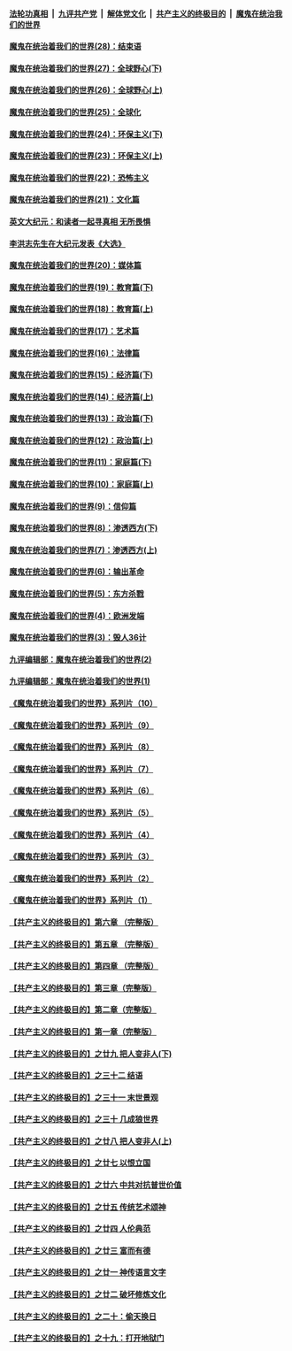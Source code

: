 ####  [法轮功真相](../../../../basic/blob/master/README.md?t=04270432) &nbsp;|&nbsp; [九评共产党](../../../../9ping.md/blob/master/README.md?t=04270432) &nbsp;|&nbsp; [解体党文化](../../../../jtdwh.md/blob/master/README.md?t=04270432)  &nbsp;|&nbsp; [共产主义的终极目的](../../../../gczydzjmd.md/blob/master/README.md?t=04270432) &nbsp;|&nbsp; [魔鬼在统治我们的世界](../../../../mgztzwmdsj.md/blob/master/README.md?t=04270432) 

#### [魔鬼在统治着我们的世界(28)：结束语](../pages/nsc422/n10936246.md?t=04270432) 

#### [魔鬼在统治着我们的世界(27)：全球野心(下)](../pages/nsc422/n10928319.md?t=04270432) 

#### [魔鬼在统治着我们的世界(26)：全球野心(上)](../pages/nsc422/n10900318.md?t=04270432) 

#### [魔鬼在统治着我们的世界(25)：全球化](../pages/nsc422/n10788205.md?t=04270432) 

#### [魔鬼在统治着我们的世界(24)：环保主义(下)](../pages/nsc422/n10695307.md?t=04270432) 

#### [魔鬼在统治着我们的世界(23)：环保主义(上)](../pages/nsc422/n10688613.md?t=04270432) 

#### [魔鬼在统治着我们的世界(22)：恐怖主义](../pages/nsc422/n10614727.md?t=04270432) 

#### [魔鬼在统治着我们的世界(21)：文化篇](../pages/nsc422/n10597706.md?t=04270432) 

#### [英文大纪元：和读者一起寻真相 无所畏惧](../pages/nsc422/n12542027.md?t=04270432) 

#### [李洪志先生在大纪元发表《大选》](../pages/nsc422/n12534746.md?t=04270432) 

#### [魔鬼在统治着我们的世界(20)：媒体篇](../pages/nsc422/n10586579.md?t=04270432) 

#### [魔鬼在统治着我们的世界(19)：教育篇(下)](../pages/nsc422/n10564808.md?t=04270432) 

#### [魔鬼在统治着我们的世界(18)：教育篇(上)](../pages/nsc422/n10526970.md?t=04270432) 

#### [魔鬼在统治着我们的世界(17)：艺术篇](../pages/nsc422/n10499093.md?t=04270432) 

#### [魔鬼在统治着我们的世界(16)：法律篇](../pages/nsc422/n10485969.md?t=04270432) 

#### [魔鬼在统治着我们的世界(15)：经济篇(下)](../pages/nsc422/n10469975.md?t=04270432) 

#### [魔鬼在统治着我们的世界(14)：经济篇(上)](../pages/nsc422/n10457370.md?t=04270432) 

#### [魔鬼在统治着我们的世界(13)：政治篇(下)](../pages/nsc422/n10448270.md?t=04270432) 

#### [魔鬼在统治着我们的世界(12)：政治篇(上)](../pages/nsc422/n10444576.md?t=04270432) 

#### [魔鬼在统治着我们的世界(11)：家庭篇(下)](../pages/nsc422/n10440961.md?t=04270432) 

#### [魔鬼在统治着我们的世界(10)：家庭篇(上)](../pages/nsc422/n10435448.md?t=04270432) 

#### [魔鬼在统治着我们的世界(9)：信仰篇](../pages/nsc422/n10432159.md?t=04270432) 

#### [魔鬼在统治着我们的世界(8)：渗透西方(下)](../pages/nsc422/n10429603.md?t=04270432) 

#### [魔鬼在统治着我们的世界(7)：渗透西方(上)](../pages/nsc422/n10426013.md?t=04270432) 

#### [魔鬼在统治着我们的世界(6)：输出革命](../pages/nsc422/n10421536.md?t=04270432) 

#### [魔鬼在统治着我们的世界(5)：东方杀戮](../pages/nsc422/n10417707.md?t=04270432) 

#### [魔鬼在统治着我们的世界(4)：欧洲发端](../pages/nsc422/n10414890.md?t=04270432) 

#### [魔鬼在统治着我们的世界(3)：毁人36计](../pages/nsc422/n10411583.md?t=04270432) 

#### [九评编辑部：魔鬼在统治着我们的世界(2)](../pages/nsc422/n10410036.md?t=04270432) 

#### [九评编辑部：魔鬼在统治着我们的世界(1)](../pages/nsc422/n10406825.md?t=04270432) 

#### [《魔鬼在统治着我们的世界》系列片（10）](../pages/nsc422/n12292670.md?t=04270432) 

#### [《魔鬼在统治着我们的世界》系列片（9）](../pages/nsc422/n12290859.md?t=04270432) 

#### [《魔鬼在统治着我们的世界》系列片（8）](../pages/nsc422/n12287445.md?t=04270432) 

#### [《魔鬼在统治着我们的世界》系列片（7）](../pages/nsc422/n12283425.md?t=04270432) 

#### [《魔鬼在统治着我们的世界》系列片（6）](../pages/nsc422/n12282314.md?t=04270432) 

#### [《魔鬼在统治着我们的世界》系列片（5）](../pages/nsc422/n12281419.md?t=04270432) 

#### [《魔鬼在统治着我们的世界》系列片（4）](../pages/nsc422/n12274024.md?t=04270432) 

#### [《魔鬼在统治着我们的世界》系列片（3）](../pages/nsc422/n12271322.md?t=04270432) 

#### [《魔鬼在统治着我们的世界》系列片（2）](../pages/nsc422/n12269049.md?t=04270432) 

#### [《魔鬼在统治着我们的世界》系列片（1）](../pages/nsc422/n12267575.md?t=04270432) 

#### [【共产主义的终极目的】第六章 （完整版）](../pages/nsc422/n11428913.md?t=04270432) 

#### [【共产主义的终极目的】第五章 （完整版）](../pages/nsc422/n11428912.md?t=04270432) 

#### [【共产主义的终极目的】第四章 （完整版）](../pages/nsc422/n11428907.md?t=04270432) 

#### [【共产主义的终极目的】第三章（完整版）](../pages/nsc422/n11428848.md?t=04270432) 

#### [【共产主义的终极目的】第二章（完整版）](../pages/nsc422/n11428831.md?t=04270432) 

#### [【共产主义的终极目的】第一章（完整版）](../pages/nsc422/n11417651.md?t=04270432) 

#### [【共产主义的终极目的】之廿九 把人变非人(下)](../pages/nsc422/n11344140.md?t=04270432) 

#### [【共产主义的终极目的】之三十二 结语](../pages/nsc422/n11360535.md?t=04270432) 

#### [【共产主义的终极目的】之三十一 末世景观](../pages/nsc422/n11351129.md?t=04270432) 

#### [【共产主义的终极目的】之三十 几成狼世界](../pages/nsc422/n11348280.md?t=04270432) 

#### [【共产主义的终极目的】之廿八 把人变非人(上)](../pages/nsc422/n11340492.md?t=04270432) 

#### [【共产主义的终极目的】之廿七 以恨立国](../pages/nsc422/n11336944.md?t=04270432) 

#### [【共产主义的终极目的】之廿六 中共对抗普世价值](../pages/nsc422/n11324785.md?t=04270432) 

#### [【共产主义的终极目的】之廿五 传统艺术颂神](../pages/nsc422/n11296396.md?t=04270432) 

#### [【共产主义的终极目的】之廿四 人伦典范](../pages/nsc422/n11296397.md?t=04270432) 

#### [【共产主义的终极目的】之廿三 富而有德](../pages/nsc422/n11283598.md?t=04270432) 

#### [【共产主义的终极目的】之廿一 神传语言文字](../pages/nsc422/n11263265.md?t=04270432) 

#### [【共产主义的终极目的】之廿二 破坏修炼文化](../pages/nsc422/n11245728.md?t=04270432) 

#### [【共产主义的终极目的】之二十：偷天换日](../pages/nsc422/n11238846.md?t=04270432) 

#### [【共产主义的终极目的】之十九：打开地狱门](../pages/nsc422/n11206376.md?t=04270432) 

